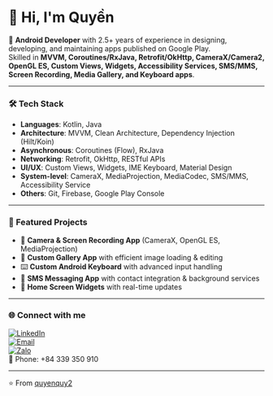 # 👋 Hi, I'm Quyền  

🚀 **Android Developer** with 2.5+ years of experience in designing, developing, and maintaining apps published on Google Play.  
Skilled in **MVVM, Coroutines/RxJava, Retrofit/OkHttp, CameraX/Camera2, OpenGL ES, Custom Views, Widgets, Accessibility Services, SMS/MMS, Screen Recording, Media Gallery, and Keyboard apps**.  

---

### 🛠 Tech Stack
- **Languages**: Kotlin, Java  
- **Architecture**: MVVM, Clean Architecture, Dependency Injection (Hilt/Koin)  
- **Asynchronous**: Coroutines (Flow), RxJava  
- **Networking**: Retrofit, OkHttp, RESTful APIs  
- **UI/UX**: Custom Views, Widgets, IME Keyboard, Material Design  
- **System-level**: CameraX, MediaProjection, MediaCodec, SMS/MMS, Accessibility Service  
- **Others**: Git, Firebase, Google Play Console  

---

### 📱 Featured Projects
- 📸 **Camera & Screen Recording App** (CameraX, OpenGL ES, MediaProjection)  
- 🎨 **Custom Gallery App** with efficient image loading & editing  
- ⌨️ **Custom Android Keyboard** with advanced input handling  
- 💬 **SMS Messaging App** with contact integration & background services  
- 🧩 **Home Screen Widgets** with real-time updates  

---

### 🌐 Connect with me
[![LinkedIn](https://img.shields.io/badge/LinkedIn-blue?logo=linkedin&logoColor=white)](https://www.linkedin.com/in/v%C4%83n-quy%E1%BB%81n-nguy%E1%BB%85n-68a55528b/)  
[![Email](https://img.shields.io/badge/Email-D14836?logo=gmail&logoColor=white)](mailto:quyensinhvien19@gmail.com)  
[![Zalo](https://img.shields.io/badge/Zalo-0080FF?logo=Zalo&logoColor=white)](https://zalo.me/84339350910)  
📱 Phone: +84 339 350 910

---
⭐️ From [quyenquy2](https://github.com/quyenquy2)
